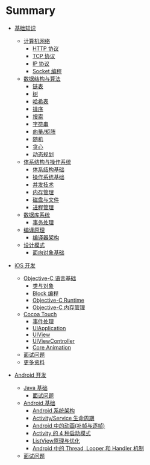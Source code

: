 # Summary

* [基础知识](basic/README.md)
    * [计算机网络](basic/network/README.md)
        * [HTTP 协议](basic/network/HTTP.md)
        * [TCP 协议](basic/network/TCP.md)
        * [IP 协议](basic/network/IP.md)
        * [Socket 编程](basic/network/Socket-Programming-Basic.md)
    * [数据结构与算法](basic/algo/README.md)
        * [链表](basic/algo/Linked-List.md)
        * [树](basic/algo/Tree.md)
        * [哈希表](basic/algo/Hash-Table.md)
        * [排序](basic/algo/Sorting.md)
        * [搜索]()
        * [字符串]()
        * [向量/矩阵]()
        * [随机]()
        * [贪心]()
        * [动态规划]()
    * [体系结构与操作系统](basic/arch/README.md)
        * [体系结构基础](basic/arch/Arch.md)
        * [操作系统基础](basic/arch/OS.md)
        * [并发技术](basic/arch/Concurrency.md)
        * [内存管理](basic/arch/Memory-Management.md)
        * [磁盘与文件](basic/arch/Disk-And-File.md)
        * [进程管理]()
    * [数据库系统](basic/db/README.md)
        * [事务处理](basic/db/Transaction.md)
    * [编译原理](basic/compiler/README.md)
        * [编译器架构](basic/compiler/Compiler-Arch.md)
    * [设计模式](basic/design/README.md)
        * [面向对象基础](basic/design/OO-Basic.md)
* [iOS 开发](iOS/README.md)
    * [Objective-C 语言基础](iOS/ObjC-Basic/README.md)
        * [类与对象](iOS/ObjC-Basic/Class.md)
        * [Block 编程](iOS/ObjC-Basic/Block.md)
        * [Objective-C Runtime](iOS/ObjC-Basic/Runtime.md)
        * [Objective-C 内存管理](iOS/ObjC-Basic/MM.md)
    * [Cocoa Touch](iOS/Cocoa-Touch/README.md)
        * [事件处理](iOS/Cocoa-Touch/Event-Handling.md)
        * [UIApplication](iOS/Cocoa-Touch/UIApplication.md)
        * [UIView](iOS/Cocoa-Touch/UIView-Basic.md)
        * [UIViewController](iOS/Cocoa-Touch/UIViewController.md)
        * [Core Animation](iOS/Cocoa-Touch/Animation.md)
    * [面试问题](iOS/Questions.md)
    * [更多资料](iOS/More.md)

* [Android 开发](Android/README.md)
    * [Java 基础](Android/Java/README.md)
        * [面试问题](Android/Java/Questions.md)
    * [Android 基础](Android/basic/README.md)
        * [Android 系统架构](Android/basic/Android-Arch.md)
        * [Activity/Service 生命周期](Android/basic/Activity-Service-Lifecircle.md)
        * [Android 中的动画(补帧与逐帧)](Android/basic/Android-Animation.md)
        * [Activity 的 4 种启动模式](Android/basic/Android-LaunchMode.md)
        * [ListView原理与优化](Android/basic/ListView-Optimize.md)
        * [Android 中的 Thread, Looper 和 Handler 机制](Android/basic/Android-handler-thread-looper.md)
    * [面试问题](Android/Questions.md)
